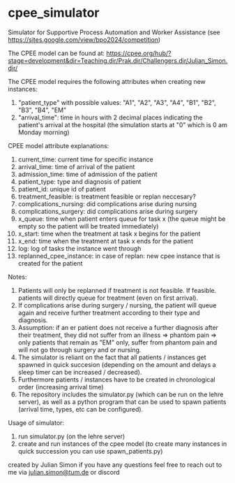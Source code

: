 # cpee_simulator
Simulator for Supportive Process Automation and Worker Assistance
(see https://sites.google.com/view/bpo2024/competition)

The CPEE model can be found at:
https://cpee.org/hub/?stage=development&dir=Teaching.dir/Prak.dir/Challengers.dir/Julian_Simon.dir/



The CPEE model requires the following attributes when creating new instances:

1. "patient_type" with possible values: "A1", "A2", "A3", "A4", "B1", "B2", "B3", "B4", "EM" 
2. "arrival_time": time in hours with 2 decimal places indicating the patient's arrival at the hospital (the simulation starts at "0" which is 0 am Monday morning)

CPEE model attribute explanations:
1. current_time: current time for specific instance
2. arrival_time: time of arrival of the patient
3. admission_time: time of admission of the patient
4. patient_type: type and diagnosis of patient
5. patient_id: unique id of patient
6. treatment_feasible: is treatment feasible or replan neccesary?
7. complications_nursing: did complications arise during nursing
8. complications_surgery: did complications arise during surgery
9. x_queue: time when patient enters queue for task x (the queue might be empty so the patient will be treated immediately)
10. x_start: time when the treatment at task x begins for the patient
11. x_end: time when the treatment at task x ends for the patient
12. log: log of tasks the instance went through
13. replanned_cpee_instance: in case of replan: new cpee instance that is created for the patient 

Notes:
1. Patients will only be replanned if treatment is not feasible. If feasible. patients will directly queue for treatment (even on first arrival).
2. If complications arise during surgery / nursing, the patient will queue again and receive further treatment according to their type and diagnosis.
3. Assumption: if an er patient does not receive a further diagnosis after their treatment, they did not suffer from an illness => phantom pain => only patients that remain as "EM" only, suffer from phantom pain and will not go through surgery and or nursing.
4. The simulator is reliant on the fact that all patients / instances get spawned in quick succesion (depending on the amount and delays a sleep timer can be increased /  decreased).
5. Furthermore patients / instances have to be created in chronological order (increasing arrival time)
6. The repository includes the simulator.py (which can be run on the lehre server), as well as a python program that can be used to spawn patients (arrival time, types, etc can be configured).

Usage of simulator:
1. run simulator.py (on the lehre server)
2. create and run instances of the cpee model (to create many instances in quick succession you can use spawn_patients.py)



created by Julian Simon
if you have any questions feel free to reach out to me via julian.simon@tum.de or discord 
